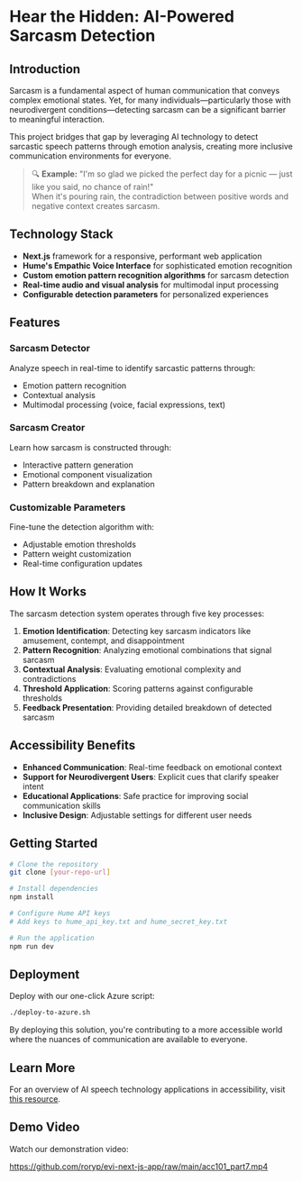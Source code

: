 # Hear the Hidden: AI-Powered Sarcasm Detection

## Introduction

Sarcasm is a fundamental aspect of human communication that conveys complex emotional states. Yet, for many individuals—particularly those with neurodivergent conditions—detecting sarcasm can be a significant barrier to meaningful interaction.

This project bridges that gap by leveraging AI technology to detect sarcastic speech patterns through emotion analysis, creating more inclusive communication environments for everyone.

> 🔍 **Example:** "I'm so glad we picked the perfect day for a picnic — just like you said, no chance of rain!"  
> When it's pouring rain, the contradiction between positive words and negative context creates sarcasm.

## Technology Stack

- **Next.js** framework for a responsive, performant web application
- **Hume's Empathic Voice Interface** for sophisticated emotion recognition
- **Custom emotion pattern recognition algorithms** for sarcasm detection
- **Real-time audio and visual analysis** for multimodal input processing
- **Configurable detection parameters** for personalized experiences

## Features

### Sarcasm Detector
Analyze speech in real-time to identify sarcastic patterns through:
- Emotion pattern recognition
- Contextual analysis
- Multimodal processing (voice, facial expressions, text)

### Sarcasm Creator
Learn how sarcasm is constructed through:
- Interactive pattern generation
- Emotional component visualization
- Pattern breakdown and explanation

### Customizable Parameters
Fine-tune the detection algorithm with:
- Adjustable emotion thresholds
- Pattern weight customization
- Real-time configuration updates

## How It Works

The sarcasm detection system operates through five key processes:

1. **Emotion Identification**: Detecting key sarcasm indicators like amusement, contempt, and disappointment
2. **Pattern Recognition**: Analyzing emotional combinations that signal sarcasm
3. **Contextual Analysis**: Evaluating emotional complexity and contradictions
4. **Threshold Application**: Scoring patterns against configurable thresholds
5. **Feedback Presentation**: Providing detailed breakdown of detected sarcasm

## Accessibility Benefits

- **Enhanced Communication**: Real-time feedback on emotional context
- **Support for Neurodivergent Users**: Explicit cues that clarify speaker intent
- **Educational Applications**: Safe practice for improving social communication skills
- **Inclusive Design**: Adjustable settings for different user needs

## Getting Started

```bash
# Clone the repository
git clone [your-repo-url]

# Install dependencies
npm install

# Configure Hume API keys
# Add keys to hume_api_key.txt and hume_secret_key.txt

# Run the application
npm run dev
```

## Deployment

Deploy with our one-click Azure script:
```bash
./deploy-to-azure.sh
```

By deploying this solution, you're contributing to a more accessible world where the nuances of communication are available to everyone.

## Learn More

For an overview of AI speech technology applications in accessibility, visit [this resource](https://www.youtube.com/watch?v=5FWwM1S8RfE).

## Demo Video

Watch our demonstration video:

https://github.com/roryp/evi-next-js-app/raw/main/acc101_part7.mp4
